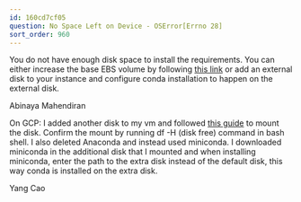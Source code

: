 ```yaml
---
id: 160cd7cf05
question: No Space Left on Device - OSError[Errno 28]
sort_order: 960
---
```


You do not have enough disk space to install the requirements. You can either increase the base EBS volume by following [this link](https://n2ws.com/blog/how-to-guides/how-to-increase-the-size-of-an-aws-ebs-cloud-volume-attached-to-a-linux-machine#:~:text=First%2C%20go%20to%20your%20volume,your%20requirements%20necessitate%20this%20step) or add an external disk to your instance and configure conda installation to happen on the external disk.

Abinaya Mahendiran

On GCP: I added another disk to my vm and followed [this guide](https://cloud.google.com/compute/docs/disks/add-persistent-disk) to mount the disk. Confirm the mount by running df -H (disk free) command in bash shell. I also deleted Anaconda and instead used miniconda. I downloaded miniconda in the additional disk that I mounted and when installing miniconda, enter the path to the extra disk instead of the default disk, this way conda is installed on the extra disk.

Yang Cao

